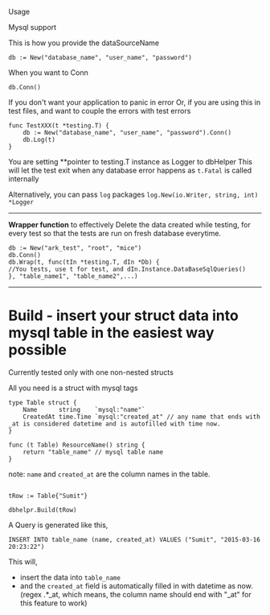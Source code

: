 Usage

Mysql support

This is how you provide the dataSourceName
```
db := New("database_name", "user_name", "password")
```

When you want to Conn
```
db.Conn()
```

If you don't want your application to panic in error
Or, if you are using this in test files, and want to couple the errors with test errors

```
func TestXXX(t *testing.T) {
	db := New("database_name", "user_name", "password").Conn()
	db.Log(t)	
}
```
You are setting **pointer to testing.T instance as Logger to dbHelper
This will let the test exit when any database error happens as `t.Fatal` is called internally

Alternatively, you can pass `log` packages `log.New(io.Writer, string, int) *Logger`


---

**Wrapper function** to effectively Delete the data created while testing, for every test so that the tests are run on fresh database everytime.

```
db := New("ark_test", "root", "mice")
db.Conn()
db.Wrap(t, func(tIn *testing.T, dIn *Db) {
//You tests, use t for test, and dIn.Instance.DataBaseSqlQueries()
}, "table_name1", "table_name2",...)
```

---

# Build - insert your struct data into mysql table in the easiest way possible

Currently tested only with one non-nested structs

All you need is a struct with mysql tags

```
type Table struct {
	Name      string    `mysql:"name"`
	CreatedAt time.Time `mysql:"created_at" // any name that ends with _at is considered datetime and is autofilled with time now.
}

func (t Table) ResourceName() string {
	return "table_name" // mysql table name
}
```

note: `name` and `created_at` are the column names in the table.

```

tRow := Table{"Sumit"}

dbhelpr.Build(tRow)

```
A Query is generated like this,

```
INSERT INTO table_name (name, created_at) VALUES ("Sumit", "2015-03-16 20:23:22")
```

This will,
- insert the data into `table_name`
- and the `created_at` field is automatically filled in with datetime as now. (regex .*_at, which means, the column name should end with "_at" for this feature to work)

